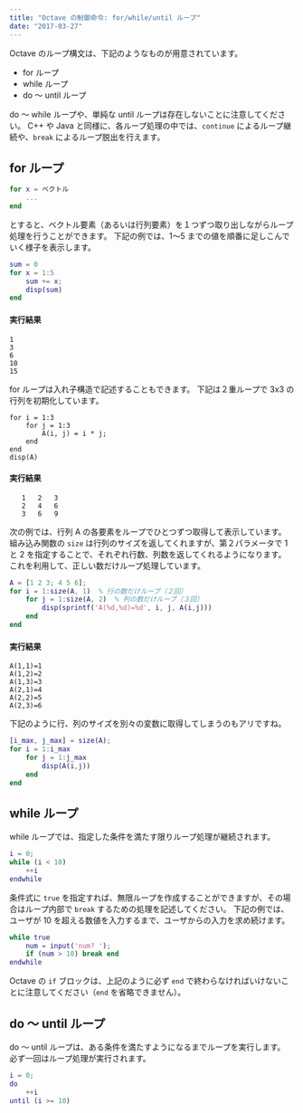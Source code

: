 ```yaml
---
title: "Octave の制御命令: for/while/until ループ"
date: "2017-03-27"
---
```


Octave のループ構文は、下記のようなものが用意されています。

- for ループ
- while ループ
- do ～ until ループ

do ～ while ループや、単純な until ループは存在しないことに注意してください。
C++ や Java と同様に、各ループ処理の中では、`continue` によるループ継続や、`break` によるループ脱出を行えます。


for ループ
----

~~~ matlab
for x = ベクトル
    ...
end
~~~

とすると、ベクトル要素（あるいは行列要素）を１つずつ取り出しながらループ処理を行うことができます。
下記の例では、1～5 までの値を順番に足しこんでいく様子を表示します。

~~~ matlab
sum = 0
for x = 1:5
    sum += x;
    disp(sum)
end
~~~

#### 実行結果

~~~
1
3
6
10
15
~~~

for ループは入れ子構造で記述することもできます。
下記は２重ループで 3x3 の行列を初期化しています。

~~~
for i = 1:3
    for j = 1:3
        A(i, j) = i * j;
    end
end
disp(A)
~~~

#### 実行結果

~~~
   1   2   3
   2   4   6
   3   6   9
~~~

次の例では、行列 A の各要素をループでひとつずつ取得して表示しています。
組み込み関数の `size` は行列のサイズを返してくれますが、第２パラメータで 1 と 2 を指定することで、それぞれ行数、列数を返してくれるようになります。
これを利用して、正しい数だけループ処理しています。

~~~ matlab
A = [1 2 3; 4 5 6];
for i = 1:size(A, 1)  % 行の数だけループ（２回）
    for j = 1:size(A, 2)  % 列の数だけループ（３回）
        disp(sprintf('A(%d,%d)=%d', i, j, A(i,j)))
    end
end
~~~

#### 実行結果

~~~
A(1,1)=1
A(1,2)=2
A(1,3)=3
A(2,1)=4
A(2,2)=5
A(2,3)=6
~~~

下記のように行、列のサイズを別々の変数に取得してしまうのもアリですね。

~~~ matlab
[i_max, j_max] = size(A);
for i = 1:i_max
    for j = 1:j_max
        disp(A(i,j))
    end
end
~~~

while ループ
----

while ループでは、指定した条件を満たす限りループ処理が継続されます。

~~~ matlab
i = 0;
while (i < 10)
    ++i
endwhile
~~~

条件式に `true` を指定すれば、無限ループを作成することができますが、その場合はループ内部で `break` するための処理を記述してください。
下記の例では、ユーザが 10 を超える数値を入力するまで、ユーザからの入力を求め続けます。

~~~ matlab
while true
    num = input('num? ');
    if (num > 10) break end
endwhile
~~~

Octave の `if` ブロックは、上記のように必ず `end` で終わらなければいけないことに注意してください（`end` を省略できません）。


do ～ until ループ
----

do ～ until ループは、ある条件を満たすようになるまでループを実行します。
必ず一回はループ処理が実行されます。

~~~ matlab
i = 0;
do
    ++i
until (i >= 10)
~~~

